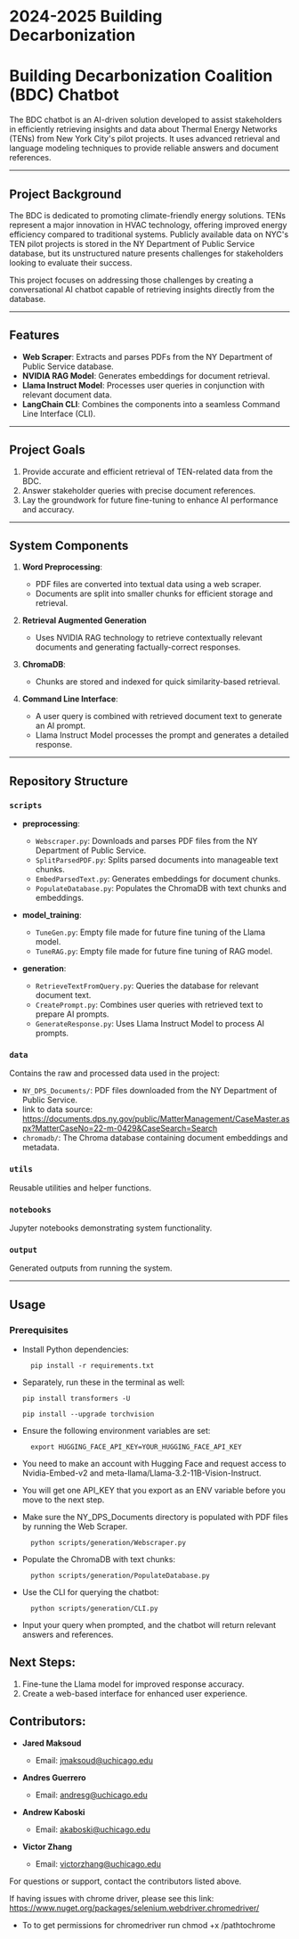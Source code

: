# 2024-2025 Building Decarbonization



# Building Decarbonization Coalition (BDC) Chatbot

The BDC chatbot is an AI-driven solution developed to assist stakeholders in efficiently retrieving insights and data about Thermal Energy Networks (TENs) from New York City's pilot projects. It uses advanced retrieval and language modeling techniques to provide reliable answers and document references.

---

## Project Background

The BDC is dedicated to promoting climate-friendly energy solutions. TENs represent a major innovation in HVAC technology, offering improved energy efficiency compared to traditional systems. Publicly available data on NYC's TEN pilot projects is stored in the NY Department of Public Service database, but its unstructured nature presents challenges for stakeholders looking to evaluate their success.

This project focuses on addressing those challenges by creating a conversational AI chatbot capable of retrieving insights directly from the database.

---

## Features

- **Web Scraper**: Extracts and parses PDFs from the NY Department of Public Service database.
- **NVIDIA RAG Model**: Generates embeddings for document retrieval.
- **Llama Instruct Model**: Processes user queries in conjunction with relevant document data.
- **LangChain CLI**: Combines the components into a seamless Command Line Interface (CLI).

---

## Project Goals

1. Provide accurate and efficient retrieval of TEN-related data from the BDC.
2. Answer stakeholder queries with precise document references.
3. Lay the groundwork for future fine-tuning to enhance AI performance and accuracy.

---

## System Components

1. **Word Preprocessing**:
   - PDF files are converted into textual data using a web scraper.
   - Documents are split into smaller chunks for efficient storage and retrieval.

2. **Retrieval Augmented Generation**
   - Uses NVIDIA RAG technology to retrieve contextually relevant documents and generating factually-correct responses.  

3. **ChromaDB**:
   - Chunks are stored and indexed for quick similarity-based retrieval.

4. **Command Line Interface**:
   - A user query is combined with retrieved document text to generate an AI prompt.
   - Llama Instruct Model processes the prompt and generates a detailed response.

---

## Repository Structure

### `scripts`
- **preprocessing**:
  - `Webscraper.py`: Downloads and parses PDF files from the NY Department of Public Service.
  - `SplitParsedPDF.py`: Splits parsed documents into manageable text chunks.
  - `EmbedParsedText.py`: Generates embeddings for document chunks.
  - `PopulateDatabase.py`: Populates the ChromaDB with text chunks and embeddings.

- **model_training**:
  - `TuneGen.py`: Empty file made for future fine tuning of the Llama model.
  - `TuneRAG.py`: Empty file made for future fine tuning of RAG model.

- **generation**:
  - `RetrieveTextFromQuery.py`: Queries the database for relevant document text.
  - `CreatePrompt.py`: Combines user queries with retrieved text to prepare AI prompts.
  - `GenerateResponse.py`: Uses Llama Instruct Model to process AI prompts.

### `data`
Contains the raw and processed data used in the project:
- `NY_DPS_Documents/`: PDF files downloaded from the NY Department of Public Service.
- link to data source: https://documents.dps.ny.gov/public/MatterManagement/CaseMaster.aspx?MatterCaseNo=22-m-0429&CaseSearch=Search
- `chromadb/`: The Chroma database containing document embeddings and metadata.

### `utils`
Reusable utilities and helper functions.

### `notebooks`
Jupyter notebooks demonstrating system functionality.

### `output`
Generated outputs from running the system.

---

## Usage

### Prerequisites

- Install Python dependencies:

        pip install -r requirements.txt

- Separately, run these in the terminal as well:
      
      pip install transformers -U
      
      pip install --upgrade torchvision

- Ensure the following environment variables are set:

        export HUGGING_FACE_API_KEY=YOUR_HUGGING_FACE_API_KEY

- You need to make an account with Hugging Face and request access to Nvidia-Embed-v2 and 
meta-llama/Llama-3.2-11B-Vision-Instruct. 
- You will get one API_KEY that you export as
an ENV variable before you move to the next step. 

- Make sure the NY_DPS_Documents directory is populated with PDF files by running the Web Scraper.

        python scripts/generation/Webscraper.py

- Populate the ChromaDB with text chunks:

        python scripts/generation/PopulateDatabase.py

- Use the CLI for querying the chatbot:

        python scripts/generation/CLI.py

- Input your query when prompted, and the chatbot will return relevant answers and references.

## Next Steps: 
 
1. Fine-tune the Llama model for improved response accuracy.
2. Create a web-based interface for enhanced user experience.

## Contributors: 

- **Jared Maksoud**  
  - Email: jmaksoud@uchicago.edu
  
- **Andres Guerrero**  
  - Email: andresg@uchicago.edu  

- **Andrew Kaboski**  
  - Email: akaboski@uchicago.edu  

- **Victor Zhang**  
  - Email: victorzhang@uchicago.edu  

For questions or support, contact the contributors listed above.

If having issues with chrome driver, please see this link: https://www.nuget.org/packages/selenium.webdriver.chromedriver/

- To to get permissions for chromedriver run chmod +x /pathtochrome